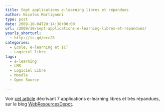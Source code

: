 ```yaml
---
title: Sept applications e-learning libres et répandues
author: Nicolas Martignoni
type: post
date: 2009-10-04T20:14:38+00:00
url: /2009/10/sept-applications-e-learning-libres-et-repandues/
yourls_shorturl:
  - http://is.gd/ecc28
categories:
  - École, e-learning et ICT
  - Logiciel libre
tags:
  - e-learning
  - LMS
  - Logiciel Libre
  - Moodle
  - Open Source

---
```

Voir [cet article][1] décrivant 7 applications e-learning libres et très répandues, sur le blog [WebResourcesDepot][2].

 [1]: http://www.webresourcesdepot.com/7-widely-used-and-open-source-e-learning-applications
 [2]: http://www.webresourcesdepot.com/